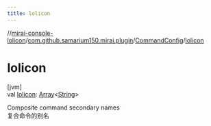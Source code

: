 ```yaml
---
title: lolicon
---
```

//[mirai-console-lolicon](../../../index.html)/[com.github.samarium150.mirai.plugin](../index.html)/[CommandConfig](index.html)/[lolicon](lolicon.html)



# lolicon



[jvm]\
val [lolicon](lolicon.html): [Array](https://kotlinlang.org/api/latest/jvm/stdlib/kotlin/-array/index.html)<[String](https://kotlinlang.org/api/latest/jvm/stdlib/kotlin/-string/index.html)>



Composite command secondary names <br> 复合命令的别名




